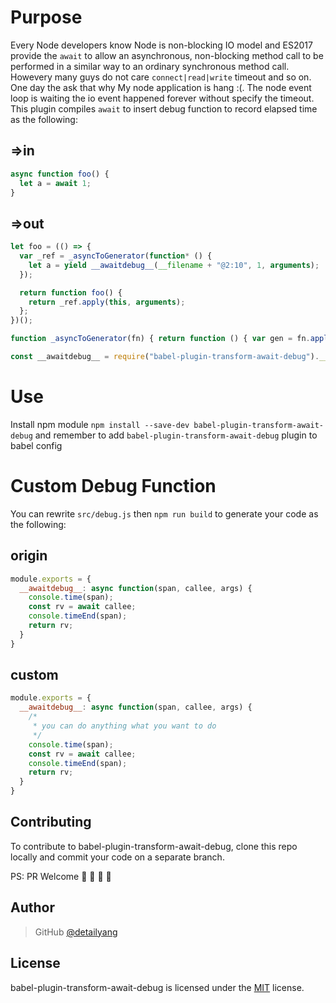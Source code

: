 # Purpose

Every Node developers know Node is non-blocking IO model and ES2017 provide the `await`
to allow an asynchronous, non-blocking method call to be performed in a similar way to an ordinary synchronous method call.
Howevery many guys do not care `connect|read|write` timeout and so on. One day the ask that why My node application is hang :(.
The node event loop is waiting the io event happened forever without specify the timeout.
This plugin compiles `await` to insert debug function to record elapsed time as the following:

## =>in

```js
async function foo() {
  let a = await 1;
}
```


## =>out

```js
let foo = (() => {
  var _ref = _asyncToGenerator(function* () {
    let a = yield __awaitdebug__(__filename + "@2:10", 1, arguments);
  });

  return function foo() {
    return _ref.apply(this, arguments);
  };
})();

function _asyncToGenerator(fn) { return function () { var gen = fn.apply(this, arguments); return new Promise(function (resolve, reject) { function step(key, arg) { try { var info = gen[key](arg); var value = info.value; } catch (error) { reject(error); return; } if (info.done) { resolve(value); } else { return Promise.resolve(value).then(function (value) { step("next", value); }, function (err) { step("throw", err); }); } } return step("next"); }); }; }

const __awaitdebug__ = require("babel-plugin-transform-await-debug").__awaitdebug__;
```

# Use

Install npm module `npm install --save-dev babel-plugin-transform-await-debug` and remember to add
`babel-plugin-transform-await-debug` plugin to babel config

# Custom Debug Function

You can rewrite `src/debug.js` then `npm run build` to generate your code as the following:

## origin

```js
module.exports = {
  __awaitdebug__: async function(span, callee, args) {
    console.time(span);
    const rv = await callee;
    console.timeEnd(span);
    return rv;
  }
}
```

## custom

```js
module.exports = {
  __awaitdebug__: async function(span, callee, args) {
    /*
     * you can do anything what you want to do
     */
    console.time(span);
    const rv = await callee;
    console.timeEnd(span);
    return rv;
  }
}
```

Contributing
------------

To contribute to babel-plugin-transform-await-debug, clone this repo locally and commit your code on a separate branch.

PS: PR Welcome :rocket: :rocket: :rocket: :rocket:


Author
------

> GitHub [@detailyang](https://github.com/detailyang)


License
-------
babel-plugin-transform-await-debug is licensed under the [MIT] license.

[MIT]: https://github.com/detailyang/ybw/blob/master/licenses/MIT
